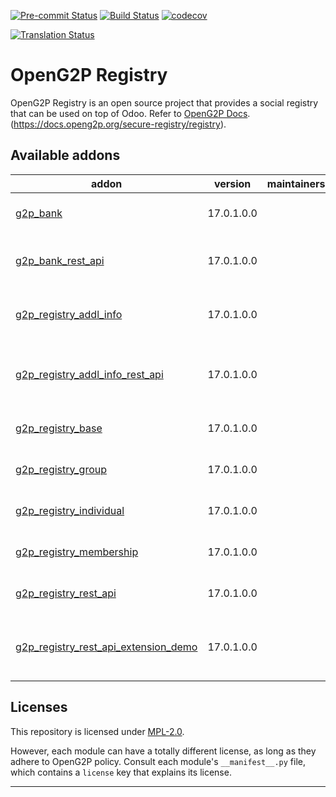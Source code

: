 
<!-- /!\ Non OCA Context : Set here the badge of your runbot / runboat instance. -->
[![Pre-commit Status](https://github.com/openg2p/openg2p-registry/actions/workflows/pre-commit.yml/badge.svg?branch=15.0-develop)](https://github.com/openg2p/openg2p-registry/actions/workflows/pre-commit.yml?query=branch%3A15.0-develop)
[![Build Status](https://github.com/openg2p/openg2p-registry/actions/workflows/test.yml/badge.svg?branch=15.0-develop)](https://github.com/openg2p/openg2p-registry/actions/workflows/test.yml?query=branch%3A15.0-develop)
[![codecov](https://codecov.io/gh/openg2p/openg2p-registry/branch/15.0-develop/graph/badge.svg)](https://codecov.io/gh/openg2p/openg2p-registry)
<!-- /!\ Non OCA Context : Set here the badge of your translation instance. -->
[![Translation Status](https://translate.openspp.org/widgets/openg2p/-/svg-badge.svg)](https://translate.openspp.org/engage/openg2p/?utm_source=widget)

<!-- /!\ do not modify above this line -->

# OpenG2P Registry

OpenG2P Registry is an open source project that provides a social registry that can be used on top of Odoo. Refer to [OpenG2P Docs](https://docs.openg2p.org/v/1.1).(https://docs.openg2p.org/secure-registry/registry).

<!-- /!\ do not modify below this line -->

<!-- prettier-ignore-start -->

[//]: # (addons)

Available addons
----------------
addon | version | maintainers | summary
--- | --- | --- | ---
[g2p_bank](g2p_bank/) | 17.0.1.0.0 |  | G2P Registry: Bank Details
[g2p_bank_rest_api](g2p_bank_rest_api/) | 17.0.1.0.0 |  | G2P Registry: Bank Details Rest API
[g2p_registry_addl_info](g2p_registry_addl_info/) | 17.0.1.0.0 |  | G2P Registry: Additional Info
[g2p_registry_addl_info_rest_api](g2p_registry_addl_info_rest_api/) | 17.0.1.0.0 |  | G2P Registry: Additional Info REST API
[g2p_registry_base](g2p_registry_base/) | 17.0.1.0.0 |  | G2P Registry: Base
[g2p_registry_group](g2p_registry_group/) | 17.0.1.0.0 |  | G2P Registry: Groups
[g2p_registry_individual](g2p_registry_individual/) | 17.0.1.0.0 |  | G2P Registry: Individual
[g2p_registry_membership](g2p_registry_membership/) | 17.0.1.0.0 |  | G2P Registry: Membership
[g2p_registry_rest_api](g2p_registry_rest_api/) | 17.0.1.0.0 |  | G2P Registry: Rest API
[g2p_registry_rest_api_extension_demo](g2p_registry_rest_api_extension_demo/) | 17.0.1.0.0 |  | G2P Registry: Rest API Extension Demo

[//]: # (end addons)

<!-- prettier-ignore-end -->

## Licenses

This repository is licensed under [MPL-2.0](LICENSE).

However, each module can have a totally different license, as long as they adhere to OpenG2P
policy. Consult each module's `__manifest__.py` file, which contains a `license` key
that explains its license.

----
<!-- /!\ Non OCA Context : Set here the full description of your organization. -->

